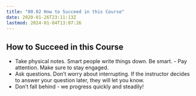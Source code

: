 ```yaml
---
title: "00.02 How to Succeed in this Course"
date: 2020-01-26T23:11:13Z
lastmod: 2024-01-04T13:07:26
---
```


## How to Succeed in this Course

- Take physical notes. Smart people write things down. Be smart. - Pay attention. Make sure to stay engaged.
- Ask questions. Don’t worry about interrupting. If the instructor decides to answer your question later, they will let you know.
- Don’t fall behind - we progress quickly and steadily!
